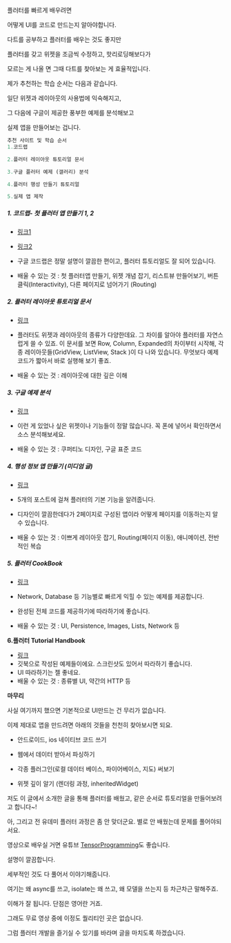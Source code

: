플러터를 빠르게 배우려면

어떻게 UI를 코드로 만드는지 알아야합니다.

다트를 공부하고 플러터를 배우는 것도 좋지만

플러터를 갖고 위젯을 조금씩 수정하고, 핫리로딩해보다가

모르는 게 나올 면 그때 다트를 찾아보는 게 효율적입니다.

제가 추천하는 학습 순서는 다음과 같습니다.

일단 위젯과 레이아웃의 사용법에 익숙해지고,

그 다음에 구글이 제공한 풍부한 예제를 분석해보고

실제 앱을 만들어보는 겁니다.

```dart
추천 사이트 및 학습 순서
1.코드랩

2.플러터 레이아웃 튜토리얼 문서

3.구글 플러터 예제 (갤러리) 분석

4.플러터 행성 만들기 튜토리얼

5.실제 앱 제작
```

##### 1. 코드랩- 첫 플러터 앱 만들기 1, 2  

- [링크1]( https://codelabs.developers.google.com/codelabs/first-flutter-app-pt1/#0)

- [링크2](https://codelabs.developers.google.com/codelabs/first-flutter-app-pt2/#0)

- 구글 코드랩은 정말 설명이 깔끔한 편이고, 플러터 튜토리얼도 잘 되어 있습니다.

- 배울 수 있는 것 : 첫 플러터앱 만들기, 위젯 개념 잡기, 리스트뷰 만들어보기, 버튼 클릭(Interactivity), 다른 페이지로 넘어가기 (Routing)


##### 2. 플러터 레이아웃 튜토리얼 문서

- [링크](https://flutter.io/docs/development/ui/layout)

- 플러터도 위젯과 레이아웃의 종류가 다양한데요. 그 차이를 알아야 플러터를 자연스럽게 쓸 수 있죠. 이 문서를 보면 Row, Column, Expanded의 차이부터 시작해, 각종 레이아웃들(GridView, ListView, Stack )이 다 나와 있습니다. 무엇보다 예제 코드가 짧아서 바로 실행해 보기 좋죠.
- 배울 수 있는 것 : 레이아웃에 대한 깊은 이해



##### 3. 구글 예제 분석

- [링크](https://github.com/flutter/flutter/tree/master/examples/flutter_gallery)

- 이런 게 있었나 싶은 위젯이나 기능들이 정말 많습니다. 꼭 폰에 넣어서 확인하면서 소스 분석해보세요.
- 배울 수 있는 것 : 쿠퍼티노 디자인, 구글 표준 코드



##### 4. 행성 정보 앱 만들기 (미디엄 글)

- [링크](https://sergiandreplace.com/planets-flutter-from-design-to-app/)

- 5개의 포스트에 걸쳐 플러터의 기본 기능을 알려줍니다.
- 디자인이 깔끔한데다가 2페이지로 구성된 앱이라 어떻게 페이지를 이동하는지 알 수 있습니다.
- 배울 수 있는 것 : 이쁘게 레이아웃 잡기, Routing(페이지 이동), 애니메이션, 전반적인 복습


##### 5. 플러터 CookBook
- [링크](https://flutter.io/docs/cookbook)

- Network, Database 등 기능별로 빠르게 익힐 수 있는 예제를 제공합니다.
- 완성된 전체 코드를 제공하기에 따라하기에 좋습니다.
- 배울 수 있는 것 : UI, Persistence, Images, Lists, Network 등 



**6.플러터  Tutorial Handbook**

- [링크](https://kodestat.gitbook.io)
- 깃북으로 작성된 예제들이에요. 스크린샷도 있어서 따라하기 좋습니다. 
- UI 따라하기는 젤 좋네요.
- 배울 수 있는 것 : 종류별 UI, 약간의 HTTP 등 



**마무리**

사실 여기까지 했으면 기본적으로  UI만드는 건 무리가 없습니다.

이제 제대로 앱을 만드려면 아래의 것들을 천천히 찾아보시면 되요.

- 안드로이드, ios 네이티브 코드 쓰기

- 웹에서 데이터 받아서 파싱하기

- 각종 플러그인(로컬 데이터 베이스, 파이어베이스, 지도) 써보기

- 위젯 깊이 알기 (렌더링 과정, inheritedWidget)




저도 이 글에서 소개한 글을 통해 플러터를 배웠고, 같은 순서로 튜토리얼을 만들어보려고 합니다~!

아, 그리고 전 유데미 플러터 과정은 좀 안 맞더군요. 별로 안 배웠는데 문제를 풀어야되서요.



영상으로 배우실 거면 유튜브 [TensorProgramming](https://www.youtube.com/channel/UCYqCZOwHbnPwyjawKfE21wg)도 좋습니다.

설명이 깔끔합니다.

세부적인 것도 다 풀어서 이야기해줍니다.

여기는 왜 async를 쓰고, isolate는 왜 쓰고, 왜 모델을 쓰는지 등 차근차근 말해주죠.

이해가 잘 됩니다. 단점은 영어란 거죠.

그래도 무료 영상 중에 이정도 퀄리티인 곳은 없습니다.



그럼 플러터 개발을 즐기실 수 있기를 바라며 글을 마치도록 하겠습니다.
